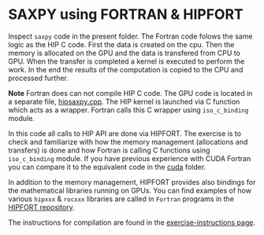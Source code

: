 # SAXPY using FORTRAN & HIPFORT 

Inspect `saxpy`  code in the present folder. The Fortran code folows the same logic as the HIP C code. 
First the data is created on the cpu. Then the memory is allocated on the GPU and the data is transfered from CPU to GPU. When the transfer is completed a kernel is executed to perform the work.  In the end the results of the computation is copied to the CPU and processed further. 

**Note** Fortran does can not compile HIP  C code.  The GPU code is located in a separate file, [hipsaxpy.cpp](hipsaxpy.cpp). The HIP kernel is launched via C function which acts as a wrapper. Fortran calls this C wrapper using  `iso_c_binding` module.

In this code all calls to HIP API are done via HIPFORT. The exercise is to check and familiarize with how the memory management (allocations and transfers) is done and how Fortran is calling C functions using `iso_c_binding` module. 
If you have previous experience with CUDA Fortran you can compare it to the equivalent code in the [cuda](../cuda) folder.

In addition to the memory management, HIPFORT provides also  bindings for the mathematical libraries running on GPUs. You can find examples of how various `hipxxx` & `rocxxx` libraries are called in `Fortran` programs in the [HIPFORT repository](https://github.com/ROCm/hipfort/tree/develop/test).

The instructions for compilation are found in the [exercise-instructions page]( ../../../exercise-instructions.md#hipfort-on-lumi).
